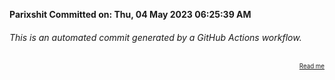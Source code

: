 **Parixshit Committed on: Thu, 04 May 2023 06:25:39 AM** <!-- 44615fd6-0c61-4664-bb6c-7b87d0d615de -->

###### This is an automated commit generated by a GitHub Actions workflow.

<div align="right"><sub><sup><a href="https://github.com/Parixshit/AutoCommit.git">Read me</a></sup></sub></div>
